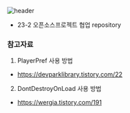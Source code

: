 ![header](https://capsule-render.vercel.app/api?type=cylinder&color=auto&height=300&section=header&text=CastAway_OpenSource&fontSize=60&animation=blinking)
- 23-2 오픈소스프로젝트 협업 repository

### 참고자료
1. PlayerPref 사용 방법
- https://devparklibrary.tistory.com/22
2. DontDestroyOnLoad 사용 방법
- https://wergia.tistory.com/191
